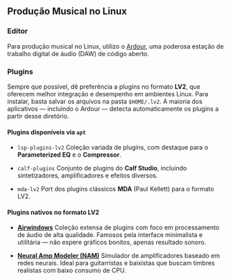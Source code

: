 ## Produção Musical no Linux

### Editor

Para produção musical no Linux, utilizo o [Ardour](https://ardour.org/), uma poderosa estação de trabalho digital de áudio (DAW) de código aberto.

### Plugins

Sempre que possível, dê preferência a plugins no formato **LV2**, que oferecem melhor integração e desempenho em ambientes Linux. Para instalar, basta salvar os arquivos na pasta `$HOME/.lv2`. A maioria dos aplicativos — incluindo o Ardour — detecta automaticamente os plugins a partir desse diretório.

#### Plugins disponíveis via `apt`

* `lsp-plugins-lv2`
  Coleção variada de plugins, com destaque para o **Parameterized EQ** e o **Compressor**.

* `calf-plugins`
  Conjunto de plugins do **Calf Studio**, incluindo sintetizadores, amplificadores e efeitos diversos.

* `mda-lv2`
  Port dos plugins clássicos **MDA** (Paul Kellett) para o formato LV2.

#### Plugins nativos no formato LV2

* [**Airwindows**](https://www.airwindows.com/)
  Coleção extensa de plugins com foco em processamento de áudio de alta qualidade. Famosos pela interface minimalista e utilitária — não espere gráficos bonitos, apenas resultado sonoro.

* [**Neural Amp Modeler (NAM)**](https://www.tone3000.com/)
  Simulador de amplificadores baseado em redes neurais. Ideal para guitarristas e baixistas que buscam timbres realistas com baixo consumo de CPU.
